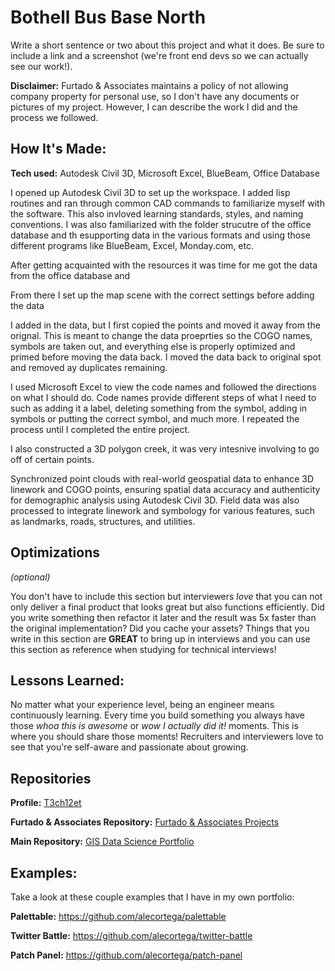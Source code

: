 # Bothell Bus Base North
Write a short sentence or two about this project and what it does. Be sure to include a link and a screenshot (we're front end devs so we can actually see our work!).

**Disclaimer:** Furtado & Associates maintains a policy of not allowing company property for personal use, so I don't have any documents or pictures of my project. However, I can describe the work I did and the process we followed.

## How It's Made:

**Tech used:** Autodesk Civil 3D, Microsoft Excel, BlueBeam, Office Database

I opened up Autodesk Civil 3D to set up the workspace. I added lisp routines and ran through common CAD commands to familiarize myself with the software. This also invloved learning standards, styles, and naming conventions. I was also familiarized with the folder strucutre of the office database and th esupporting data in the various formats and using those different programs like BlueBeam, Excel, Monday.com, etc.

After getting acquainted with the resources it was time for me    got the data from the office database and 

From there I set up the map scene with the correct settings before adding the data

I added in the data, but I first copied the points and moved it away from the orignal. This is meant to change the data proeprties so the COGO names, symbols are taken out, and everything else is properly optimized and primed before moving the data back. I moved the data back to original spot and removed ay duplicates remaining.

I used Microsoft Excel to view the code names and followed the directions on what I should do. Code names provide different steps of what I need to such as adding it a label, deleting something from the symbol, adding in symbols or putting the correct symbol, and much more. I repeated the process until I completed the entire project.

I also constructed a 3D polygon creek, it was very intesnive involving to go off of certain points.




Synchronized point clouds with real-world geospatial data to enhance 3D linework and COGO points, ensuring spatial data accuracy and authenticity for demographic analysis using Autodesk Civil 3D. Field data was also processed to integrate linework and symbology for various features, such as landmarks, roads, structures, and utilities.

## Optimizations
*(optional)*

You don't have to include this section but interviewers *love* that you can not only deliver a final product that looks great but also functions efficiently. Did you write something then refactor it later and the result was 5x faster than the original implementation? Did you cache your assets? Things that you write in this section are **GREAT** to bring up in interviews and you can use this section as reference when studying for technical interviews!

## Lessons Learned:

No matter what your experience level, being an engineer means continuously learning. Every time you build something you always have those *whoa this is awesome* or *wow I actually did it!* moments. This is where you should share those moments! Recruiters and interviewers love to see that you're self-aware and passionate about growing.

## Repositories
**Profile:** [T3ch12et](https://github.com/T3ch12et)

**Furtado & Associates Repository:** [Furtado & Associates Projects](https://github.com/T3ch12et/GIS-Data-Science-Portfolio/tree/main/Furtado-and-Associates-Projects)

**Main Repository:** [GIS Data Science Portfolio](https://github.com/T3ch12et/GIS-Data-Science-Portfolio)

## Examples:
Take a look at these couple examples that I have in my own portfolio:

**Palettable:** https://github.com/alecortega/palettable

**Twitter Battle:** https://github.com/alecortega/twitter-battle

**Patch Panel:** https://github.com/alecortega/patch-panel
